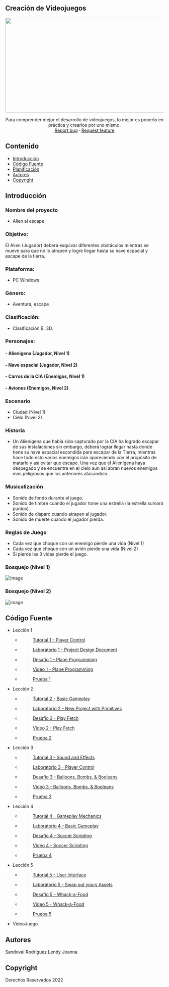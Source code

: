 ## Creación de Videojuegos
<p align="center">
    <img src="https://user-images.githubusercontent.com/8560750/195950148-0c0df38e-5f96-45ae-87c3-6922738c612d.jpg" alt="Logo" width=1200 height=300>

  <p align="center">
    Para comprender mejor el desarrollo de videojuegos, lo mejor es ponerlo en práctica y crearlos por uno mismo.
    <br>
    <a href="https://reponame/issues/new?template=bug.md">Report bug</a>
    ·
    <a href="https://reponame/issues/new?template=feature.md&labels=feature">Request feature</a>
  </p>
</p>


## Contenido

- [Introducción](#introducción)
- [Código Fuente](#código-fuente)
- [Planificación](#planificación)
- [Autores](#autores)
- [Copyright](#copyright)



## Introducción

### Nombre del proyecto
- Alien al escape
### Objetivo: 
 El Alien (Jugador) deberá esquivar diferentes obstáculos mientras se mueve para que no lo atrapen y logre llegar hasta su nave espacial y escape de la   tierra.
### Plataforma: 
- PC Windows
### Género:
- Aventura, escape
### Clasificación:
- Clasificación B, 3D. 
### Personajes:
#### - Alienigena (Jugador, Nivel 1)
#### - Nave espacial (Jugador, Nivel 2)
#### - Carros de la CIA (Enemigos, Nivel 1)
#### - Aviones (Enemigos, Nivel 2)

### Escenario 
- Ciudad (Nivel 1)
- Cielo (Nivel 2)

### Historia
- Un Alienígena que había sido capturado por la CIA ha logrado escapar de sus instalaciones sin embargo, deberá lograr llegar hasta donde tiene su nave espacial escondida para escapar de la Tierra, mientras hace todo esto varios enemigos irán apareciendo con el propósito de matarlo y así evitar que escape.
Una vez que el Alienígena haya despegado y se encuentre en el cielo aun asi abran nuevos enemigos más peligrosos que los anteriores atacandolo. 

### Musicalización
- Sonido de fondo durante el juego.
- Sonido de timbre cuando el jugador tome una estrella (la estrella sumará puntos).
- Sonido de disparo cuando atrapen al jugador.
- Sonido de muerte cuando el jugador pierda.

### Reglas de Juego
- Cada vez que choque con un enemigo pierde una vida (Nivel 1)
- Cada vez que choque con un avión pierde una vida (Nivel 2)
- Si pierde las 3 vidas  pierde el juego.

### Bosquejo (Nivel 1)
![image](https://user-images.githubusercontent.com/80369054/200085047-cc5f257e-e138-475a-b46a-e349518efa33.png)

### Bosquejo (Nivel 2)
![image](https://user-images.githubusercontent.com/80369054/200085082-7b7151b2-8820-40a4-8257-1248112bca0f.png)


## Código Fuente

* Lección 1
  * > [Tutorial 1 - Player Control ](https://github.com/UTNG-Unity-GDGS2102-LJSR/Leccion_01/tree/main/Assets)
  * > [Laboratorio 1 - Project Design Document ](https://github.com/UTNG-Unity-GDGS2102-LJSR/Leccion01_Laboratorio/blob/main/Project%20Design%20Doc%20%5BWORD%5D.docx)
  * > [Desafío 1 - Plane Programming ](https://github.com/UTNG-Unity-GDGS2102-LJSR/Leccion01_Challenge/tree/main/Assets)
  * > [Video 1 - Plane Programming](https://drive.google.com/file/d/16z2d3Z__fhAr7p-sL_D1CV7DDLmAEcFs/view?usp=sharing)
  * > [Prueba 1](https://drive.google.com/file/d/14UF3Qp9z7SMNfuHe-5bgfmdI15zQfAcy/view?usp=sharing)
* Lección 2
  * > [Tutorial 2 - Basic Gameplay](https://github.com/UTNG-Unity-GDGS2102-LJSR/Leccion_02/tree/main/Assets)
  * > [Laboratorio 2 - New Project with Primitives](https://github.com/UTNG-Unity-GDGS2102-LJSR/Leccion02_Laboratorio/tree/main/Assets)
  * > [Desafío 2 - Play Fetch](https://github.com/UTNG-Unity-GDGS2102-LJSR/Leccion02_Challenge/tree/main/Assets)
  * > [Video 2 - Play Fetch ](https://drive.google.com/file/d/1A85yH7OYyf_n-1GX8eW4C_kfRyp2cph8/view?usp=sharing)
  * > [Prueba 2](https://drive.google.com/file/d/1-NdpPAH1jztjnov5cZ-x7uwReykVcwF3/view?usp=sharing)
* Lección 3
  * > [Tutorial 3 - Sound and Effects](https://github.com/UTNG-Unity-GDGS2102-LJSR/Leccion_03)
  * > [Laboratorio 3 - Player Control](https://github.com/UTNG-Unity-GDGS2102-LJSR/Leccion03_Laboratorio)
  * > [Desafío 3 - Balloons, Bombs, & Booleans](https://github.com/UTNG-Unity-GDGS2102-LJSR/Leccion03_Challenge)
  * > [Video 3 - Balloons, Bombs, & Booleans](https://drive.google.com/file/d/1p5aiuiI6pme0l4bUauBKklwQrokv92d_/view?usp=share_link)
  * > [Prueba 3](https://drive.google.com/file/d/1Yb4YFwQRTj2WedrJsmDK4qVpVijeSsPA/view?usp=sharing)
* Lección 4
  * > [Tutorial 4 - Gameplay Mechanics](https://github.com/UTNG-Unity-GDGS2102-LJSR/Leccion_04)
  * > [Laboratorio 4 -  Basic Gameplay](https://github.com/UTNG-Unity-GDGS2102-LJSR/Leccion04_Laboratorio)
  * > [Desafío 4 - Soccer Scripting](https://github.com/UTNG-Unity-GDGS2102-LJSR/Leccion04_Challenge)
  * > [Video 4 - Soccer Scripting](https://drive.google.com/file/d/1_Ii207WKm8nFv7OuNES6CP3kPR4xiuPr/view?usp=share_link)
  * > [Prueba 4](https://drive.google.com/file/d/1JKVmr3qhkdXZOshUNhjYrjEUbwYB_dfu/view?usp=sharing)
* Lección 5
  * > [Tutorial 5 - User Interface](https://github.com/UTNG-Unity-GDGS2102-LJSR/Leccion_05)
  * > [Laboratorio 5 - Swap out yours Assets](https://github.com/UTNG-Unity-GDGS2102-LJSR/Leccion05_Laboratorio)
  * > [Desafío 5 - Whack-a-Food](https://github.com/UTNG-Unity-GDGS2102-LJSR/Leccion05_Challenge)
  * > [Video 5 - Whack-a-Food](https://drive.google.com/file/d/11U3RtDW41ci-CZxp2vPf17Z5d32BvG5Y/view?usp=share_link)
  * > [Prueba 5](https://drive.google.com/file/d/1A6JmX-5kifPfBX4cpTCYK2PeKfQDF7GX/view?usp=sharing)
* VideoJuego

## Autores
Sandoval Rodríguez Lendy Joanna

## Copyright
Derechos Reservados 2022
